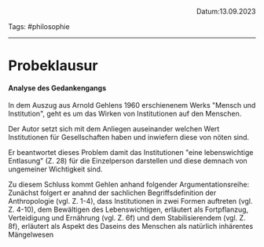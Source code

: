 <p align="right">Datum:13.09.2023</p>

Tags: #philosophie 

---

# Probeklausur
#### Analyse des Gedankengangs
In dem Auszug aus Arnold Gehlens 1960 erschienenem Werks "Mensch und Institution", geht es um  das Wirken von Institutionen auf den Menschen.

Der Autor setzt sich mit dem Anliegen auseinander welchen Wert Institutionen für Gesellschaften haben und inwiefern diese von nöten sind.

Er beantwortet dieses Problem damit das Institutionen "eine lebenswichtige Entlasung" (Z. 28) für die Einzelperson darstellen und diese demnach von ungemeiner Wichtigkeit sind.

Zu diesem Schluss kommt Gehlen anhand folgender Argumentationsreihe:
Zunächst folgert er anahnd der sachlichen Begriffsdefinition der Anthropologie (vgl. Z. 1-4), dass Institutionen in zwei Formen auftreten (vgl. Z. 4-10), dem Bewältigen des Lebenswichtigen, erläutert als Fortpflanzug, Verteidigung und Ernährung (vgl. Z. 6f) und dem Stabilisierendem (vgl. Z. 8f), erläutert als Aspekt des Daseins des Menschen als natürlich inhärentes Mängelwesen